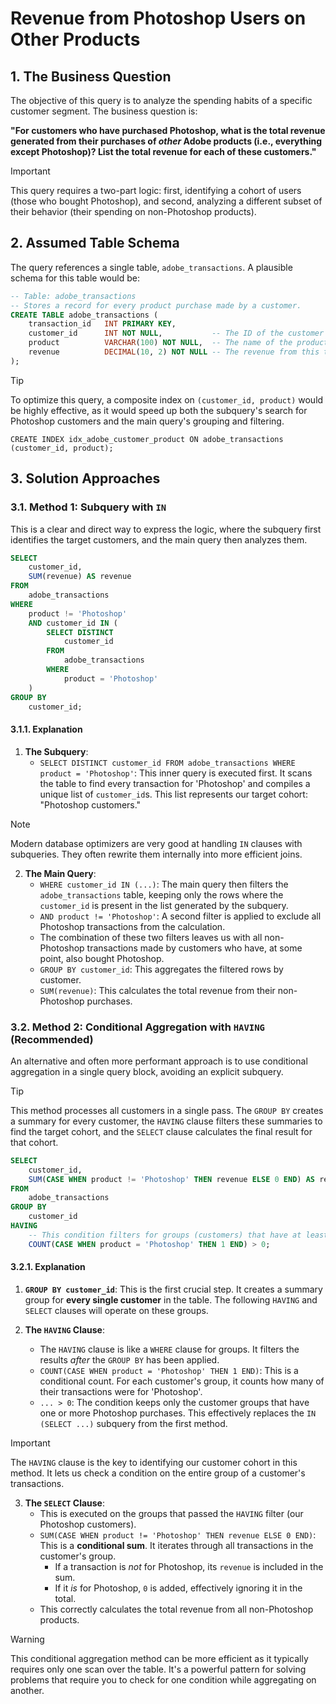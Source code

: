 # Revenue from Photoshop Users on Other Products

## 1. The Business Question
The objective of this query is to analyze the spending habits of a specific customer segment. The business question is:

**"For customers who have purchased Photoshop, what is the total revenue generated from their purchases of *other* Adobe products (i.e., everything except Photoshop)? List the total revenue for each of these customers."**

> [!IMPORTANT]
> This query requires a two-part logic: first, identifying a cohort of users (those who bought Photoshop), and second, analyzing a different subset of their behavior (their spending on non-Photoshop products).

## 2. Assumed Table Schema
The query references a single table, `adobe_transactions`. A plausible schema for this table would be:

```sql
-- Table: adobe_transactions
-- Stores a record for every product purchase made by a customer.
CREATE TABLE adobe_transactions (
    transaction_id   INT PRIMARY KEY,
    customer_id      INT NOT NULL,           -- The ID of the customer
    product          VARCHAR(100) NOT NULL,  -- The name of the product purchased
    revenue          DECIMAL(10, 2) NOT NULL -- The revenue from this transaction
);
```

> [!TIP]
> To optimize this query, a composite index on `(customer_id, product)` would be highly effective, as it would speed up both the subquery's search for Photoshop customers and the main query's grouping and filtering.
>
> `CREATE INDEX idx_adobe_customer_product ON adobe_transactions (customer_id, product);`

## 3. Solution Approaches

### 3.1. Method 1: Subquery with `IN`
This is a clear and direct way to express the logic, where the subquery first identifies the target customers, and the main query then analyzes them.

```sql
SELECT
    customer_id,
    SUM(revenue) AS revenue
FROM
    adobe_transactions
WHERE
    product != 'Photoshop'
    AND customer_id IN (
        SELECT DISTINCT
            customer_id
        FROM
            adobe_transactions
        WHERE
            product = 'Photoshop'
    )
GROUP BY
    customer_id;
```

#### 3.1.1. Explanation

1.  **The Subquery**:
    -   `SELECT DISTINCT customer_id FROM adobe_transactions WHERE product = 'Photoshop'`: This inner query is executed first. It scans the table to find every transaction for 'Photoshop' and compiles a unique list of `customer_id`s. This list represents our target cohort: "Photoshop customers."

> [!NOTE]
> Modern database optimizers are very good at handling `IN` clauses with subqueries. They often rewrite them internally into more efficient joins.

2.  **The Main Query**:
    -   `WHERE customer_id IN (...)`: The main query then filters the `adobe_transactions` table, keeping only the rows where the `customer_id` is present in the list generated by the subquery.
    -   `AND product != 'Photoshop'`: A second filter is applied to exclude all Photoshop transactions from the calculation.
    -   The combination of these two filters leaves us with all non-Photoshop transactions made by customers who have, at some point, also bought Photoshop.
    -   `GROUP BY customer_id`: This aggregates the filtered rows by customer.
    -   `SUM(revenue)`: This calculates the total revenue from their non-Photoshop purchases.

### 3.2. Method 2: Conditional Aggregation with `HAVING` (Recommended)
An alternative and often more performant approach is to use conditional aggregation in a single query block, avoiding an explicit subquery.

> [!TIP]
> This method processes all customers in a single pass. The `GROUP BY` creates a summary for every customer, the `HAVING` clause filters these summaries to find the target cohort, and the `SELECT` clause calculates the final result for that cohort.

```sql
SELECT
    customer_id,
    SUM(CASE WHEN product != 'Photoshop' THEN revenue ELSE 0 END) AS revenue
FROM
    adobe_transactions
GROUP BY
    customer_id
HAVING
    -- This condition filters for groups (customers) that have at least one Photoshop purchase.
    COUNT(CASE WHEN product = 'Photoshop' THEN 1 END) > 0;
```

#### 3.2.1. Explanation

1.  **`GROUP BY customer_id`**: This is the first crucial step. It creates a summary group for **every single customer** in the table. The following `HAVING` and `SELECT` clauses will operate on these groups.

2.  **The `HAVING` Clause**:
    -   The `HAVING` clause is like a `WHERE` clause for groups. It filters the results *after* the `GROUP BY` has been applied.
    -   `COUNT(CASE WHEN product = 'Photoshop' THEN 1 END)`: This is a conditional count. For each customer's group, it counts how many of their transactions were for 'Photoshop'.
    -   `... > 0`: The condition keeps only the customer groups that have one or more Photoshop purchases. This effectively replaces the `IN (SELECT ...)` subquery from the first method.

> [!IMPORTANT]
> The `HAVING` clause is the key to identifying our customer cohort in this method. It lets us check a condition on the entire group of a customer's transactions.

3.  **The `SELECT` Clause**:
    -   This is executed on the groups that passed the `HAVING` filter (our Photoshop customers).
    -   `SUM(CASE WHEN product != 'Photoshop' THEN revenue ELSE 0 END)`: This is a **conditional sum**. It iterates through all transactions in the customer's group.
        -   If a transaction is *not* for Photoshop, its `revenue` is included in the sum.
        -   If it *is* for Photoshop, `0` is added, effectively ignoring it in the total.
    -   This correctly calculates the total revenue from all non-Photoshop products.

> [!WARNING]
> This conditional aggregation method can be more efficient as it typically requires only one scan over the table. It's a powerful pattern for solving problems that require you to check for one condition while aggregating on another.
